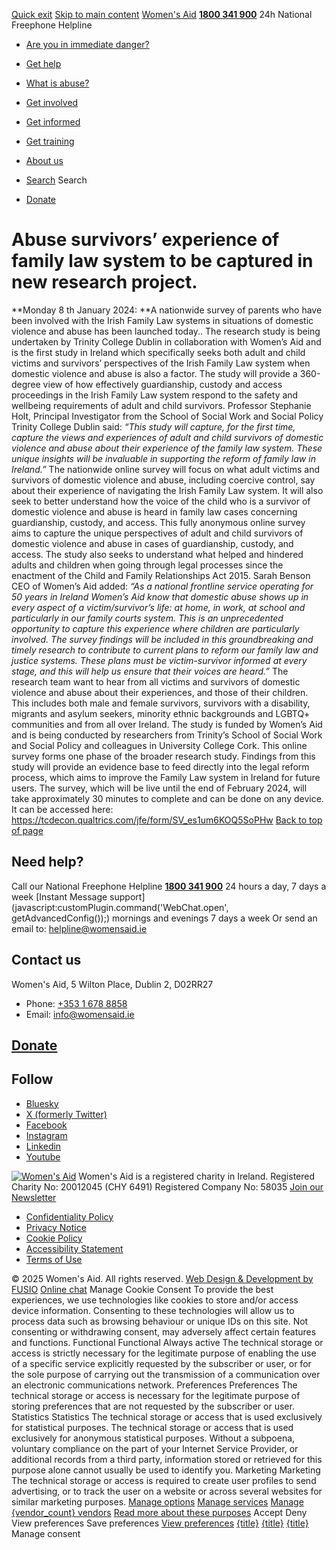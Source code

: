 [Quick exit](https://www.womensaid.ie/get-informed/news-events/media-releases/abuse-survivors-experience-of-family-law-system-to-be-captured-in-new-research-project/#exit)
[Skip to main content](https://www.womensaid.ie/get-informed/news-events/media-releases/abuse-survivors-experience-of-family-law-system-to-be-captured-in-new-research-project/#pagecontent "Skip to main content")
[Women's Aid](https://www.womensaid.ie/)
**[1800 341 900](tel:1800341900)** 24h National Freephone Helpline
  * [Are you in immediate danger?](https://www.womensaid.ie/are-you-in-immediate-danger/)
  * [Get help](https://www.womensaid.ie/get-help/)
  * [What is abuse?](https://www.womensaid.ie/what-is-abuse/)
  * [Get involved](https://www.womensaid.ie/get-involved/)
  * [Get informed](https://www.womensaid.ie/get-informed/)
  * [Get training](https://www.womensaid.ie/get-training/)
  * [About us](https://www.womensaid.ie/about-us/)


  * [Search](https://www.womensaid.ie/get-informed/news-events/media-releases/abuse-survivors-experience-of-family-law-system-to-be-captured-in-new-research-project/)
Search
  * [Donate](https://www.womensaid.ie/get-involved/donate/)


# Abuse survivors’ experience of family law system to be captured in new research project.
**Monday 8 th January 2024: **A nationwide survey of parents who have been involved with the Irish Family Law systems in situations of domestic violence and abuse has been launched today..
The research study is being undertaken by Trinity College Dublin in collaboration with Women’s Aid and is the first study in Ireland which specifically seeks both adult and child victims and survivors’ perspectives of the Irish Family Law system when domestic violence and abuse is also a factor. 
The study will provide a 360-degree view of how effectively guardianship, custody and access proceedings in the Irish Family Law system respond to the safety and wellbeing requirements of adult and child survivors.
Professor Stephanie Holt, Principal Investigator from the School of Social Work and Social Policy Trinity College Dublin said:
_“This study will capture, for the first time, capture the views and experiences of adult and child survivors of domestic violence and abuse about their experience of the family law system. These unique insights will be invaluable in supporting the reform of family law in Ireland.”_
The nationwide online survey will focus on what adult victims and survivors of domestic violence and abuse, including coercive control, say about their experience of navigating the Irish Family Law system. It will also seek to better understand how the voice of the child who is a survivor of domestic violence and abuse is heard in family law cases concerning guardianship, custody, and access.
This fully anonymous online survey aims to capture the unique perspectives of adult and child survivors of domestic violence and abuse in cases of guardianship, custody, and access. The study also seeks to understand what helped and hindered adults and children when going through legal processes since the enactment of the Child and Family Relationships Act 2015.
Sarah Benson CEO of Women’s Aid added: 
_“As a national frontline service operating for 50 years in Ireland Women’s Aid know that domestic abuse shows up in every aspect of a victim/survivor’s life: at home, in work, at school and particularly in our family courts system. This is an unprecedented opportunity to capture this experience where children are particularly involved. The survey findings will be included in this groundbreaking and timely research to contribute to current plans to reform our family law and justice systems. These plans must be victim-survivor informed at every stage, and this will help us ensure that their voices are heard.”_
The research team want to hear from all victims and survivors of domestic violence and abuse about their experiences, and those of their children. This includes both male and female survivors, survivors with a disability, migrants and asylum seekers, minority ethnic backgrounds and LGBTQ+ communities and from all over Ireland. 
The study is funded by Women’s Aid and is being conducted by researchers from Trinity’s School of Social Work and Social Policy and colleagues in University College Cork. 
This online survey forms one phase of the broader research study. Findings from this study will provide an evidence base to feed directly into the legal reform process, which aims to improve the Family Law system in Ireland for future users. 
The survey, which will be live until the end of February 2024, will take approximately 30 minutes to complete and can be done on any device. It can be accessed here: <https://tcdecon.qualtrics.com/jfe/form/SV_es1um6KOQ5SoPHw>
[Back to top of page](https://www.womensaid.ie/get-informed/news-events/media-releases/abuse-survivors-experience-of-family-law-system-to-be-captured-in-new-research-project/#top)
## Need help?
Call our National Freephone Helpline **[1800 341 900](tel:1800341900)** 24 hours a day, 7 days a week 
[Instant Message support](javascript:customPlugin.command\('WebChat.open', getAdvancedConfig\(\)\);) mornings and evenings 7 days a week
Or send an email to: helpline@womensaid.ie
## Contact us
Women's Aid, 5 Wilton Place, Dublin 2, D02RR27
  * Phone: [+353 1 678 8858](tel:+35316788858)
  * Email: info@womensaid.ie


## [Donate](https://www.womensaid.ie/get-involved/donate/)
## Follow
  * [Bluesky](https://bsky.app/profile/womensaidireland.bsky.social)
  * [X (formerly Twitter)](https://x.com/Womens_Aid)
  * [Facebook](https://www.facebook.com/womensaid.ie)
  * [Instagram](https://www.instagram.com/womens.aid)
  * [Linkedin](https://www.linkedin.com/company/women's-aid/)
  * [Youtube](https://www.youtube.com/@womensaidireland)


[![Women's Aid](https://www.womensaid.ie/app/themes/womensaidsage9/resources/assets/img/womens-aid-logo-white.svg)](https://www.womensaid.ie/get-informed/news-events/media-releases/abuse-survivors-experience-of-family-law-system-to-be-captured-in-new-research-project/)
Women's Aid is a registered charity in Ireland.
Registered Charity No: 20012045 (CHY 6491) Registered Company No: 58035
[Join our Newsletter](https://www.womensaid.ie/get-informed/news-events/newsletter/)
  * [Confidentiality Policy](https://www.womensaid.ie/about-us/compliance/confidentiality-policy/)
  * [Privacy Notice](https://www.womensaid.ie/about-us/compliance/privacy-notice/)
  * [Cookie Policy](https://www.womensaid.ie/about-us/compliance/cookie-policy/)
  * [Accessibility Statement](https://www.womensaid.ie/about-us/compliance/accessibility-statement/)
  * [Terms of Use](https://www.womensaid.ie/about-us/compliance/terms-of-use/)


© 2025 Women's Aid. All rights reserved. [Web Design & Development by FUSIO](https://www.fusio.net/?utm_source=WomensAid&utm_medium=Website&utm_campaign=ClientLinks)
[Online chat](https://www.womensaid.ie/get-informed/news-events/media-releases/abuse-survivors-experience-of-family-law-system-to-be-captured-in-new-research-project/#chat)
Manage Cookie Consent
To provide the best experiences, we use technologies like cookies to store and/or access device information. Consenting to these technologies will allow us to process data such as browsing behaviour or unique IDs on this site. Not consenting or withdrawing consent, may adversely affect certain features and functions.
Functional Functional Always active 
The technical storage or access is strictly necessary for the legitimate purpose of enabling the use of a specific service explicitly requested by the subscriber or user, or for the sole purpose of carrying out the transmission of a communication over an electronic communications network.
Preferences Preferences
The technical storage or access is necessary for the legitimate purpose of storing preferences that are not requested by the subscriber or user.
Statistics Statistics
The technical storage or access that is used exclusively for statistical purposes. The technical storage or access that is used exclusively for anonymous statistical purposes. Without a subpoena, voluntary compliance on the part of your Internet Service Provider, or additional records from a third party, information stored or retrieved for this purpose alone cannot usually be used to identify you.
Marketing Marketing
The technical storage or access is required to create user profiles to send advertising, or to track the user on a website or across several websites for similar marketing purposes.
[Manage options](https://www.womensaid.ie/get-informed/news-events/media-releases/abuse-survivors-experience-of-family-law-system-to-be-captured-in-new-research-project/) [Manage services](https://www.womensaid.ie/get-informed/news-events/media-releases/abuse-survivors-experience-of-family-law-system-to-be-captured-in-new-research-project/) [Manage {vendor_count} vendors](https://www.womensaid.ie/get-informed/news-events/media-releases/abuse-survivors-experience-of-family-law-system-to-be-captured-in-new-research-project/) [Read more about these purposes](https://cookiedatabase.org/tcf/purposes/)
Accept Deny View preferences Save preferences [View preferences](https://www.womensaid.ie/get-informed/news-events/media-releases/abuse-survivors-experience-of-family-law-system-to-be-captured-in-new-research-project/)
[{title}](https://www.womensaid.ie/get-informed/news-events/media-releases/abuse-survivors-experience-of-family-law-system-to-be-captured-in-new-research-project/) [{title}](https://www.womensaid.ie/get-informed/news-events/media-releases/abuse-survivors-experience-of-family-law-system-to-be-captured-in-new-research-project/) [{title}](https://www.womensaid.ie/get-informed/news-events/media-releases/abuse-survivors-experience-of-family-law-system-to-be-captured-in-new-research-project/)
Manage consent
